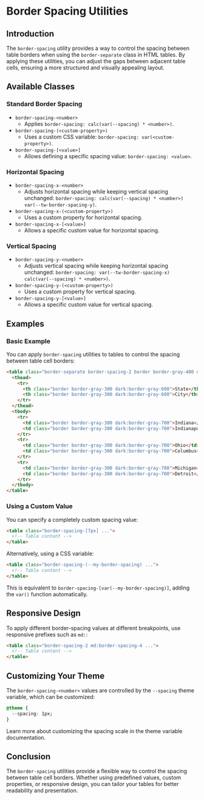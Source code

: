 # Border Spacing Utilities

## Introduction
The `border-spacing` utility provides a way to control the spacing between table borders when using the `border-separate` class in HTML tables. By applying these utilities, you can adjust the gaps between adjacent table cells, ensuring a more structured and visually appealing layout.

## Available Classes

### Standard Border Spacing
- `border-spacing-<number>`
  - Applies `border-spacing: calc(var(--spacing) * <number>)`.
- `border-spacing-(<custom-property>)`
  - Uses a custom CSS variable: `border-spacing: var(<custom-property>)`.
- `border-spacing-[<value>]`
  - Allows defining a specific spacing value: `border-spacing: <value>`.

### Horizontal Spacing
- `border-spacing-x-<number>`
  - Adjusts horizontal spacing while keeping vertical spacing unchanged: `border-spacing: calc(var(--spacing) * <number>) var(--tw-border-spacing-y)`.
- `border-spacing-x-(<custom-property>)`
  - Uses a custom property for horizontal spacing.
- `border-spacing-x-[<value>]`
  - Allows a specific custom value for horizontal spacing.

### Vertical Spacing
- `border-spacing-y-<number>`
  - Adjusts vertical spacing while keeping horizontal spacing unchanged: `border-spacing: var(--tw-border-spacing-x) calc(var(--spacing) * <number>)`.
- `border-spacing-y-(<custom-property>)`
  - Uses a custom property for vertical spacing.
- `border-spacing-y-[<value>]`
  - Allows a specific custom value for vertical spacing.

## Examples

### Basic Example
You can apply `border-spacing` utilities to tables to control the spacing between table cell borders:

```html
<table class="border-separate border-spacing-2 border border-gray-400 dark:border-gray-500">
  <thead>
    <tr>
      <th class="border border-gray-300 dark:border-gray-600">State</th>
      <th class="border border-gray-300 dark:border-gray-600">City</th>
    </tr>
  </thead>
  <tbody>
    <tr>
      <td class="border border-gray-300 dark:border-gray-700">Indiana</td>
      <td class="border border-gray-300 dark:border-gray-700">Indianapolis</td>
    </tr>
    <tr>
      <td class="border border-gray-300 dark:border-gray-700">Ohio</td>
      <td class="border border-gray-300 dark:border-gray-700">Columbus</td>
    </tr>
    <tr>
      <td class="border border-gray-300 dark:border-gray-700">Michigan</td>
      <td class="border border-gray-300 dark:border-gray-700">Detroit</td>
    </tr>
  </tbody>
</table>
```

### Using a Custom Value
You can specify a completely custom spacing value:

```html
<table class="border-spacing-[7px] ...">
  <!-- Table content -->
</table>
```

Alternatively, using a CSS variable:

```html
<table class="border-spacing-(--my-border-spacing) ...">
  <!-- Table content -->
</table>
```
This is equivalent to `border-spacing-[var(--my-border-spacing)]`, adding the `var()` function automatically.

## Responsive Design
To apply different border-spacing values at different breakpoints, use responsive prefixes such as `md:`:

```html
<table class="border-spacing-2 md:border-spacing-4 ...">
  <!-- Table content -->
</table>
```

## Customizing Your Theme
The `border-spacing-<number>` values are controlled by the `--spacing` theme variable, which can be customized:

```css
@theme {
  --spacing: 1px;
}
```

Learn more about customizing the spacing scale in the theme variable documentation.

## Conclusion
The `border-spacing` utilities provide a flexible way to control the spacing between table cell borders. Whether using predefined values, custom properties, or responsive design, you can tailor your tables for better readability and presentation.


